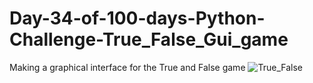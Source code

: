 # Day-34-of-100-days-Python-Challenge-True_False_Gui_game
Making a graphical interface for the True and False game
![True_False](https://github.com/user-attachments/assets/09153607-99bb-4b64-a896-00f08b310cc1)
